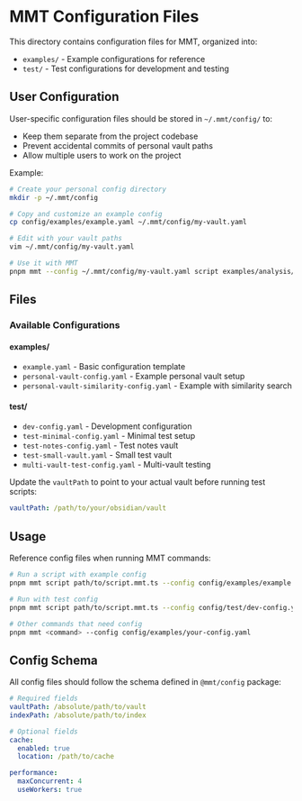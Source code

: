 # MMT Configuration Files

This directory contains configuration files for MMT, organized into:
- `examples/` - Example configurations for reference
- `test/` - Test configurations for development and testing

## User Configuration

User-specific configuration files should be stored in `~/.mmt/config/` to:
- Keep them separate from the project codebase
- Prevent accidental commits of personal vault paths
- Allow multiple users to work on the project

Example:
```bash
# Create your personal config directory
mkdir -p ~/.mmt/config

# Copy and customize an example config
cp config/examples/example.yaml ~/.mmt/config/my-vault.yaml

# Edit with your vault paths
vim ~/.mmt/config/my-vault.yaml

# Use it with MMT
pnpm mmt --config ~/.mmt/config/my-vault.yaml script examples/analysis/vault-link-statistics.mmt.ts
```

## Files

### Available Configurations

#### examples/
- `example.yaml` - Basic configuration template
- `personal-vault-config.yaml` - Example personal vault setup
- `personal-vault-similarity-config.yaml` - Example with similarity search

#### test/
- `dev-config.yaml` - Development configuration
- `test-minimal-config.yaml` - Minimal test setup
- `test-notes-config.yaml` - Test notes vault
- `test-small-vault.yaml` - Small test vault
- `multi-vault-test-config.yaml` - Multi-vault testing

Update the `vaultPath` to point to your actual vault before running test scripts:

```yaml
vaultPath: /path/to/your/obsidian/vault
```

## Usage

Reference config files when running MMT commands:

```bash
# Run a script with example config
pnpm mmt script path/to/script.mmt.ts --config config/examples/example.yaml

# Run with test config
pnpm mmt script path/to/script.mmt.ts --config config/test/dev-config.yaml

# Other commands that need config
pnpm mmt <command> --config config/examples/your-config.yaml
```

## Config Schema

All config files should follow the schema defined in `@mmt/config` package:

```yaml
# Required fields
vaultPath: /absolute/path/to/vault
indexPath: /absolute/path/to/index

# Optional fields
cache:
  enabled: true
  location: /path/to/cache

performance:
  maxConcurrent: 4
  useWorkers: true
```